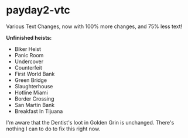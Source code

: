 # payday2-vtc
Various Text Changes, now with 100% more changes, and 75% less text!

**Unfinished heists:**
- Biker Heist  
- Panic Room  
- Undercover  
- Counterfeit  
- First World Bank   
- Green Bridge  
- Slaughterhouse  
- Hotline Miami  
- Border Crossing  
- San Martin Bank  
- Breakfast In Tijuana  

I'm aware that the Dentist's loot in Golden Grin is unchanged. There's nothing I can to do to fix this right now.
